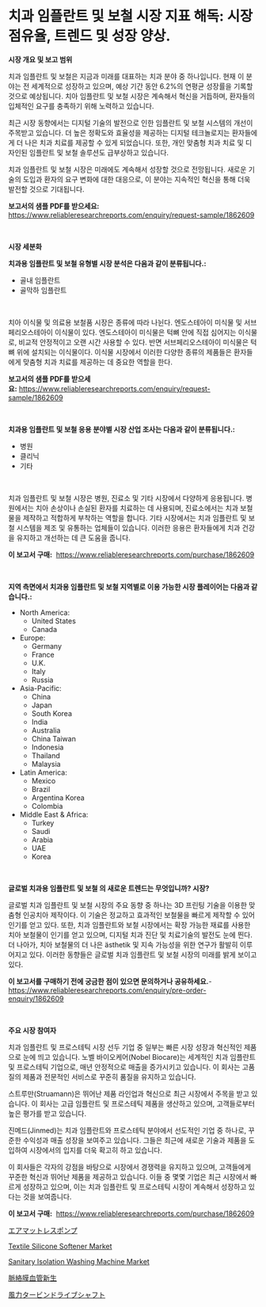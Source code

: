 <p><h1>치과 임플란트 및 보철 시장 지표 해독: 시장 점유율, 트렌드 및 성장 양상.</h1></p><p><strong>시장 개요 및 보고 범위</strong></p>
<p><p>치과 임플란트 및 보철은 지금과 미래를 대표하는 치과 분야 중 하나입니다. 현재 이 분야는 전 세계적으로 성장하고 있으며, 예상 기간 동안 6.2%의 연평균 성장률을 기록할 것으로 예상됩니다. 치아 임플란트 및 보철 시장은 계속해서 혁신을 거듭하며, 환자들의 입체적인 요구를 충족하기 위해 노력하고 있습니다. </p><p>최근 시장 동향에서는 디지털 기술의 발전으로 인한 임플란트 및 보철 시스템의 개선이 주목받고 있습니다. 더 높은 정확도와 효율성을 제공하는 디지털 테크놀로지는 환자들에게 더 나은 치과 치료를 제공할 수 있게 되었습니다. 또한, 개인 맞춤형 치과 치료 및 디자인된 임플란트 및 보철 솔루션도 급부상하고 있습니다.</p><p>치과 임플란트 및 보철 시장은 미래에도 계속해서 성장할 것으로 전망됩니다. 새로운 기술의 도입과 환자의 요구 변화에 대한 대응으로, 이 분야는 지속적인 혁신을 통해 더욱 발전할 것으로 기대됩니다.</p></p>
<p><strong>보고서의 샘플 PDF를 받으세요:</strong> <a href="https://www.reliableresearchreports.com/enquiry/request-sample/1862609">https://www.reliableresearchreports.com/enquiry/request-sample/1862609</a></p>
<p>&nbsp;</p>
<p><strong>시장 세분화</strong></p>
<p><strong>치과용 임플란트 및 보철 유형별 시장 분석은 다음과 같이 분류됩니다.:</strong></p>
<p><ul><li>골내 임플란트</li><li>골막하 임플란트</li></ul></p>
<p>&nbsp;</p>
<p><p>치아 이식물 및 의료용 보철품 시장은 종류에 따라 나뉜다. 엔도스테아이 미식물 및 서브페리오스테아이 이식물이 있다. 엔도스테아이 미식물은 턱뼈 안에 직접 심어지는 이식물로, 비교적 안정적이고 오랜 시간 사용할 수 있다. 반면 서브페리오스테아이 미식물은 턱뼈 위에 설치되는 이식물이다. 이식물 시장에서 이러한 다양한 종류의 제품들은 환자들에게 맞춤형 치과 치료를 제공하는 데 중요한 역할을 한다.</p></p>
<p><strong>보고서의 샘플 PDF를 받으세요:</strong>&nbsp;<a href="https://www.reliableresearchreports.com/enquiry/request-sample/1862609">https://www.reliableresearchreports.com/enquiry/request-sample/1862609</a></p>
<p>&nbsp;</p>
<p><strong> 치과용 임플란트 및 보철 응용 분야별 시장 산업 조사는 다음과 같이 분류됩니다.:</strong></p>
<p><ul><li>병원</li><li>클리닉</li><li>기타</li></ul></p>
<p>&nbsp;</p>
<p><p>치과 임플란트 및 보철 시장은 병원, 진료소 및 기타 시장에서 다양하게 응용됩니다. 병원에서는 치아 손상이나 손실된 환자를 치료하는 데 사용되며, 진료소에서는 치과 보철물을 제작하고 적합하게 부착하는 역할을 합니다. 기타 시장에서는 치과 임플란트 및 보철 시스템을 제조 및 유통하는 업체들이 있습니다. 이러한 응용은 환자들에게 치과 건강을 유지하고 개선하는 데 큰 도움을 줍니다.</p></p>
<p><strong>이 보고서 구매:</strong>&nbsp; <a href="https://www.reliableresearchreports.com/purchase/1862609">https://www.reliableresearchreports.com/purchase/1862609</a></p>
<p>&nbsp;</p>
<p><strong>지역 측면에서 치과용 임플란트 및 보철 지역별로 이용 가능한 시장 플레이어는 다음과 같습니다.:</strong></p>
<p><ul>
    <li>
        North America:
        <ul>
            <li>United States</li>
            <li>Canada</li>
        </ul>
    </li>
    <li>
        Europe:
        <ul>
            <li>Germany</li>
            <li>France</li>
            <li>U.K.</li>
            <li>Italy</li>
            <li>Russia</li>
        </ul>
    </li>
    <li>
        Asia-Pacific:
        <ul>
            <li>China</li>
            <li>Japan</li>
            <li>South Korea</li>
            <li>India</li>
            <li>Australia</li>
            <li>China Taiwan</li>
            <li>Indonesia</li>
            <li>Thailand</li>
            <li>Malaysia</li>
        </ul>
    </li>
    <li>
        Latin America:
        <ul>
            <li>Mexico</li>
            <li>Brazil</li>
            <li>Argentina Korea</li>
            <li>Colombia</li>
        </ul>
    </li>
    <li>
        Middle East & Africa:
        <ul>
            <li>Turkey</li>
            <li>Saudi</li>
            <li>Arabia</li>
            <li>UAE</li>
            <li>Korea</li>
        </ul>
    </li>
    </ul></p>
<p>&nbsp;</p>
<p><strong>글로벌 치과용 임플란트 및 보철 의 새로운 트렌드는 무엇입니까? 시장?</strong></p>
<p><p>글로벌 치과 임플란트 및 보철 시장의 주요 동향 중 하나는 3D 프린팅 기술을 이용한 맞춤형 인공치아 제작이다. 이 기술은 정교하고 효과적인 보철물을 빠르게 제작할 수 있어 인기를 얻고 있다. 또한, 치과 임플란트와 보철 시장에서는 확장 가능한 재료를 사용한 치아 보철물이 인기를 얻고 있으며, 디지털 치과 진단 및 치료기술의 발전도 눈에 띈다. 더 나아가, 치아 보철물의 더 나은 ästhetik 및 지속 가능성을 위한 연구가 활발히 이루어지고 있다. 이러한 동향들은 글로벌 치과 임플란트 및 보철 시장의 미래를 밝게 보이고 있다.</p></p>
<p><strong>이 보고서를 구매하기 전에 궁금한 점이 있으면 문의하거나 공유하세요.</strong>- <a href="https://www.reliableresearchreports.com/enquiry/pre-order-enquiry/1862609">https://www.reliableresearchreports.com/enquiry/pre-order-enquiry/1862609</a></p>
<p>&nbsp;</p>
<p><strong>주요 시장 참여자</strong></p>
<p><p>치과 임플란트 및 프로스테틱 시장 선두 기업 중 일부는 빠른 시장 성장과 혁신적인 제품으로 눈에 띄고 있습니다. 노벨 바이오케어(Nobel Biocare)는 세계적인 치과 임플란트 및 프로스테틱 기업으로, 매년 안정적으로 매출을 증가시키고 있습니다. 이 회사는 고품질의 제품과 전문적인 서비스로 꾸준히 품질을 유지하고 있습니다.</p><p>스트루만(Struamann)은 뛰어난 제품 라인업과 혁신으로 최근 시장에서 주목을 받고 있습니다. 이 회사는 고급 임플란트 및 프로스테틱 제품을 생산하고 있으며, 고객들로부터 높은 평가를 받고 있습니다.</p><p>진메드(Jinmed)는 치과 임플란트와 프로스테틱 분야에서 선도적인 기업 중 하나로, 꾸준한 수익성과 매출 성장을 보여주고 있습니다. 그들은 최근에 새로운 기술과 제품을 도입하여 시장에서의 입지를 더욱 확고히 하고 있습니다.</p><p>이 회사들은 각자의 강점을 바탕으로 시장에서 경쟁력을 유지하고 있으며, 고객들에게 꾸준한 혁신과 뛰어난 제품을 제공하고 있습니다. 이들 중 몇몇 기업은 최근 시장에서 빠르게 성장하고 있으며, 이는 치과 임플란트 및 프로스테틱 시장이 계속해서 성장하고 있다는 것을 보여줍니다.</p></p>
<p><strong>이 보고서 구매:</strong>&nbsp;&nbsp;<a href="https://www.reliableresearchreports.com/purchase/1862609">https://www.reliableresearchreports.com/purchase/1862609</a></p>
<p><p><a href="https://github.com/cnnriuez22368/Market-Research-Report-List-1/blob/main/9441808192154.md">エアマットレスポンプ</a></p><p><a href="https://github.com/bmorecock/Market-Research-Report-List-2/blob/main/textile-silicone-softener-market.md">Textile Silicone Softener Market</a></p><p><a href="https://issuu.com/reportprime-2/docs/sanitary-isolation-washing-machine-market-size-203">Sanitary Isolation Washing Machine Market</a></p><p><a href="https://medium.com/@lillianamurazik2023/%E8%84%88%E7%B5%A1%E8%86%9C%E6%96%B0%E7%94%9F%E8%A1%80%E7%AE%A1%E3%81%AE%E5%B8%82%E5%A0%B4%E3%81%AF-%E5%B8%82%E5%A0%B4%E3%82%B7%E3%82%A7%E3%82%A2-%E3%82%B5%E3%82%A4%E3%82%BA-2031%E5%B9%B4%E3%81%BE%E3%81%A7%E3%81%AE%E4%BA%88%E6%B8%AC%E3%81%AB%E7%84%A6%E7%82%B9%E3%82%92%E5%BD%93%E3%81%A6%E3%81%A6%E3%81%84%E3%81%BE%E3%81%99-219028f7201d">脈絡膜血管新生</a></p><p><a href="https://github.com/zekaoe592392/Market-Research-Report-List-1/blob/main/8042540192153.md">風力タービンドライブシャフト</a></p></p>
